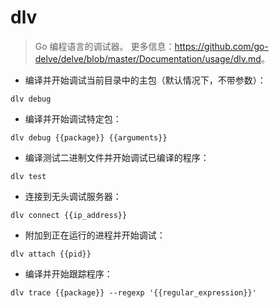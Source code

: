 # dlv

> Go 编程语言的调试器。
> 更多信息：<https://github.com/go-delve/delve/blob/master/Documentation/usage/dlv.md>。

- 编译并开始调试当前目录中的主包（默认情况下，不带参数）：

`dlv debug`

- 编译并开始调试特定包：

`dlv debug {{package}} {{arguments}}`

- 编译测试二进制文件并开始调试已编译的程序：

`dlv test`

- 连接到无头调试服务器：

`dlv connect {{ip_address}}`

- 附加到正在运行的进程并开始调试：

`dlv attach {{pid}}`

- 编译并开始跟踪程序：

`dlv trace {{package}} --regexp '{{regular_expression}}'`